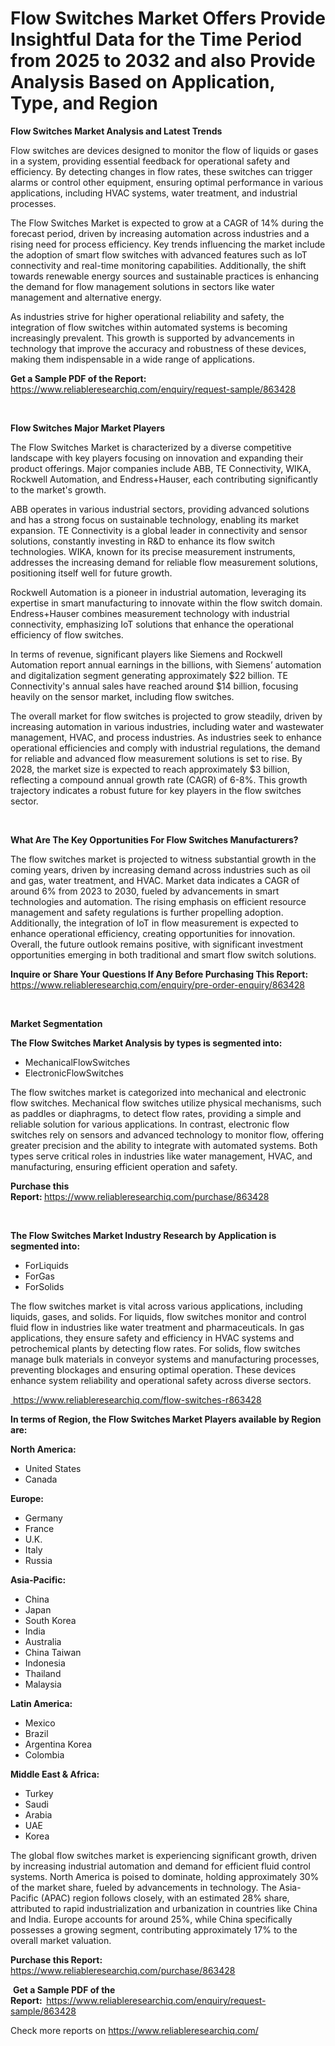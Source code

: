 <p><h1>Flow Switches Market Offers Provide Insightful Data for the Time Period from 2025 to 2032 and also Provide Analysis Based on Application, Type, and Region</h1></p><p><strong>Flow Switches Market Analysis and Latest Trends</strong></p>
<p><p>Flow switches are devices designed to monitor the flow of liquids or gases in a system, providing essential feedback for operational safety and efficiency. By detecting changes in flow rates, these switches can trigger alarms or control other equipment, ensuring optimal performance in various applications, including HVAC systems, water treatment, and industrial processes.</p><p>The Flow Switches Market is expected to grow at a CAGR of 14% during the forecast period, driven by increasing automation across industries and a rising need for process efficiency. Key trends influencing the market include the adoption of smart flow switches with advanced features such as IoT connectivity and real-time monitoring capabilities. Additionally, the shift towards renewable energy sources and sustainable practices is enhancing the demand for flow management solutions in sectors like water management and alternative energy.</p><p>As industries strive for higher operational reliability and safety, the integration of flow switches within automated systems is becoming increasingly prevalent. This growth is supported by advancements in technology that improve the accuracy and robustness of these devices, making them indispensable in a wide range of applications.</p></p>
<p><strong>Get a Sample PDF of the Report:&nbsp;</strong> <a href="https://www.reliableresearchiq.com/enquiry/request-sample/863428?utm_campaign=3299&utm_medium=2&utm_source=Github&utm_content=ia&utm_term=08042025&utm_id=flow-switches">https://www.reliableresearchiq.com/enquiry/request-sample/863428</a></p>
<p>&nbsp;</p>
<p><strong>Flow Switches Major Market Players</strong></p>
<p><p>The Flow Switches Market is characterized by a diverse competitive landscape with key players focusing on innovation and expanding their product offerings. Major companies include ABB, TE Connectivity, WIKA, Rockwell Automation, and Endress+Hauser, each contributing significantly to the market's growth.</p><p>ABB operates in various industrial sectors, providing advanced solutions and has a strong focus on sustainable technology, enabling its market expansion. TE Connectivity is a global leader in connectivity and sensor solutions, constantly investing in R&D to enhance its flow switch technologies. WIKA, known for its precise measurement instruments, addresses the increasing demand for reliable flow measurement solutions, positioning itself well for future growth.</p><p>Rockwell Automation is a pioneer in industrial automation, leveraging its expertise in smart manufacturing to innovate within the flow switch domain. Endress+Hauser combines measurement technology with industrial connectivity, emphasizing IoT solutions that enhance the operational efficiency of flow switches.</p><p>In terms of revenue, significant players like Siemens and Rockwell Automation report annual earnings in the billions, with Siemens’ automation and digitalization segment generating approximately $22 billion. TE Connectivity's annual sales have reached around $14 billion, focusing heavily on the sensor market, including flow switches.</p><p>The overall market for flow switches is projected to grow steadily, driven by increasing automation in various industries, including water and wastewater management, HVAC, and process industries. As industries seek to enhance operational efficiencies and comply with industrial regulations, the demand for reliable and advanced flow measurement solutions is set to rise. By 2028, the market size is expected to reach approximately $3 billion, reflecting a compound annual growth rate (CAGR) of 6-8%. This growth trajectory indicates a robust future for key players in the flow switches sector.</p></p>
<p>&nbsp;</p>
<p><strong>What Are The Key Opportunities For Flow Switches Manufacturers?</strong></p>
<p><p>The flow switches market is projected to witness substantial growth in the coming years, driven by increasing demand across industries such as oil and gas, water treatment, and HVAC. Market data indicates a CAGR of around 6% from 2023 to 2030, fueled by advancements in smart technologies and automation. The rising emphasis on efficient resource management and safety regulations is further propelling adoption. Additionally, the integration of IoT in flow measurement is expected to enhance operational efficiency, creating opportunities for innovation. Overall, the future outlook remains positive, with significant investment opportunities emerging in both traditional and smart flow switch solutions.</p></p>
<p><strong>Inquire or Share Your Questions If Any Before Purchasing This Report:</strong> <a href="https://www.reliableresearchiq.com/enquiry/pre-order-enquiry/863428?utm_campaign=3299&utm_medium=2&utm_source=Github&utm_content=ia&utm_term=08042025&utm_id=flow-switches">https://www.reliableresearchiq.com/enquiry/pre-order-enquiry/863428</a></p>
<p>&nbsp;</p>
<p><strong>Market Segmentation</strong></p>
<p><strong>The Flow Switches Market Analysis by types is segmented into:</strong></p>
<p><ul><li>MechanicalFlowSwitches</li><li>ElectronicFlowSwitches</li></ul></p>
<p><p>The flow switches market is categorized into mechanical and electronic flow switches. Mechanical flow switches utilize physical mechanisms, such as paddles or diaphragms, to detect flow rates, providing a simple and reliable solution for various applications. In contrast, electronic flow switches rely on sensors and advanced technology to monitor flow, offering greater precision and the ability to integrate with automated systems. Both types serve critical roles in industries like water management, HVAC, and manufacturing, ensuring efficient operation and safety.</p></p>
<p><strong>Purchase this Report:&nbsp;</strong><a href="https://www.reliableresearchiq.com/purchase/863428?utm_campaign=3299&utm_medium=2&utm_source=Github&utm_content=ia&utm_term=08042025&utm_id=flow-switches">https://www.reliableresearchiq.com/purchase/863428</a></p>
<p>&nbsp;</p>
<p><strong>The Flow Switches Market Industry Research by Application is segmented into:</strong></p>
<p><ul><li>ForLiquids</li><li>ForGas</li><li>ForSolids</li></ul></p>
<p><p>The flow switches market is vital across various applications, including liquids, gases, and solids. For liquids, flow switches monitor and control fluid flow in industries like water treatment and pharmaceuticals. In gas applications, they ensure safety and efficiency in HVAC systems and petrochemical plants by detecting flow rates. For solids, flow switches manage bulk materials in conveyor systems and manufacturing processes, preventing blockages and ensuring optimal operation. These devices enhance system reliability and operational safety across diverse sectors.</p></p>
<p><a href="https://www.reliableresearchiq.com/flow-switches-r863428?utm_campaign=3299&utm_medium=2&utm_source=Github&utm_content=ia&utm_term=08042025&utm_id=flow-switches">&nbsp;https://www.reliableresearchiq.com/flow-switches-r863428</a></p>
<p><strong>In terms of Region, the Flow Switches Market Players available by Region are:</strong></p>
<p>
    <p> <strong> North America: </strong>
        <ul>
            <li>United States</li>
            <li>Canada</li>
        </ul>
        </p> 
    <p> <strong> Europe: </strong>
        <ul>
            <li>Germany</li>
            <li>France</li>
            <li>U.K.</li>
            <li>Italy</li>
            <li>Russia</li>
        </ul>
        </p> 
    <p> <strong> Asia-Pacific: </strong>
        <ul>
            <li>China</li>
            <li>Japan</li>
            <li>South Korea</li>
            <li>India</li>
            <li>Australia</li>
            <li>China Taiwan</li>
            <li>Indonesia</li>
            <li>Thailand</li>
            <li>Malaysia</li>
        </ul>
        </p> 
    <p> <strong> Latin America: </strong>
        <ul>
            <li>Mexico</li>
            <li>Brazil</li>
            <li>Argentina Korea</li>
            <li>Colombia</li>
        </ul>
        </p> 
    <p> <strong> Middle East & Africa: </strong>
        <ul>
            <li>Turkey</li>
            <li>Saudi</li>
            <li>Arabia</li>
            <li>UAE</li>
            <li>Korea</li>
        </ul>
    </p>
    </p>
<p><p>The global flow switches market is experiencing significant growth, driven by increasing industrial automation and demand for efficient fluid control systems. North America is poised to dominate, holding approximately 30% of the market share, fueled by advancements in technology. The Asia-Pacific (APAC) region follows closely, with an estimated 28% share, attributed to rapid industrialization and urbanization in countries like China and India. Europe accounts for around 25%, while China specifically possesses a growing segment, contributing approximately 17% to the overall market valuation.</p></p>
<p><strong>Purchase this Report: </strong><a href="https://www.reliableresearchiq.com/purchase/863428?utm_campaign=3299&utm_medium=2&utm_source=Github&utm_content=ia&utm_term=08042025&utm_id=flow-switches">https://www.reliableresearchiq.com/purchase/863428</a></p>
<p>&nbsp;<strong>Get a Sample PDF of the Report:&nbsp;&nbsp;</strong><a href="https://www.reliableresearchiq.com/enquiry/request-sample/863428?utm_campaign=3299&utm_medium=2&utm_source=Github&utm_content=ia&utm_term=08042025&utm_id=flow-switches">https://www.reliableresearchiq.com/enquiry/request-sample/863428</a></p>
<p><strong></strong></p>
<p>Check more reports on <a href="https://www.reliableresearchiq.com/?utm_campaign=3299&utm_medium=2&utm_source=Github&utm_content=ia&utm_term=08042025&utm_id=flow-switches">https://www.reliableresearchiq.com/</a></p>